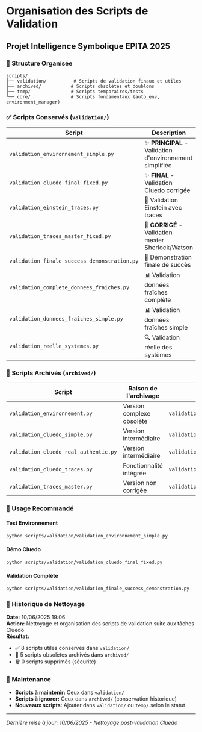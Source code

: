 # Organisation des Scripts de Validation
## Projet Intelligence Symbolique EPITA 2025

### 📁 Structure Organisée

```
scripts/
├── validation/          # Scripts de validation finaux et utiles
├── archived/           # Scripts obsolètes et doublons
├── temp/               # Scripts temporaires/tests
└── core/               # Scripts fondamentaux (auto_env, environment_manager)
```

### ✅ Scripts Conservés (`validation/`)

| Script | Description | Usage |
|--------|-------------|--------|
| `validation_environnement_simple.py` | ✨ **PRINCIPAL** - Validation d'environnement simplifiée | Test environnement conda, .env, Java JDK17 |
| `validation_cluedo_final_fixed.py` | ✨ **FINAL** - Validation Cluedo corrigée | Démos Cluedo avec traces authentiques |
| `validation_einstein_traces.py` | 🧠 Validation Einstein avec traces | Démos Einstein/logique |
| `validation_traces_master_fixed.py` | 🔧 **CORRIGÉ** - Validation master Sherlock/Watson | Version corrigée du master |
| `validation_finale_success_demonstration.py` | 🎯 Démonstration finale de succès | Démo complète du système |
| `validation_complete_donnees_fraiches.py` | 📊 Validation données fraîches complète | Tests avec données réelles |
| `validation_donnees_fraiches_simple.py` | 📊 Validation données fraîches simple | Version simplifiée |
| `validation_reelle_systemes.py` | 🔍 Validation réelle des systèmes | Validation authentique |

### 📁 Scripts Archivés (`archived/`)

| Script | Raison de l'archivage | Remplacé par |
|--------|----------------------|--------------|
| `validation_environnement.py` | Version complexe obsolète | `validation_environnement_simple.py` |
| `validation_cluedo_simple.py` | Version intermédiaire | `validation_cluedo_final_fixed.py` |
| `validation_cluedo_real_authentic.py` | Version intermédiaire | `validation_cluedo_final_fixed.py` |
| `validation_cluedo_traces.py` | Fonctionnalité intégrée | `validation_cluedo_final_fixed.py` |
| `validation_traces_master.py` | Version non corrigée | `validation_traces_master_fixed.py` |

### 🚀 Usage Recommandé

#### Test Environnement
```bash
python scripts/validation/validation_environnement_simple.py
```

#### Démo Cluedo
```bash
python scripts/validation/validation_cluedo_final_fixed.py
```

#### Validation Complète
```bash
python scripts/validation/validation_finale_success_demonstration.py
```

### 📝 Historique de Nettoyage

**Date:** 10/06/2025 19:06  
**Action:** Nettoyage et organisation des scripts de validation suite aux tâches Cluedo  
**Résultat:** 
- ✅ 8 scripts utiles conservés dans `validation/`
- 📁 5 scripts obsolètes archivés dans `archived/`
- 🗑️ 0 scripts supprimés (sécurité)

### 🔧 Maintenance

- **Scripts à maintenir:** Ceux dans `validation/`
- **Scripts à ignorer:** Ceux dans `archived/` (conservation historique)
- **Nouveaux scripts:** Ajouter dans `validation/` ou `temp/` selon le statut

---
*Dernière mise à jour: 10/06/2025 - Nettoyage post-validation Cluedo*